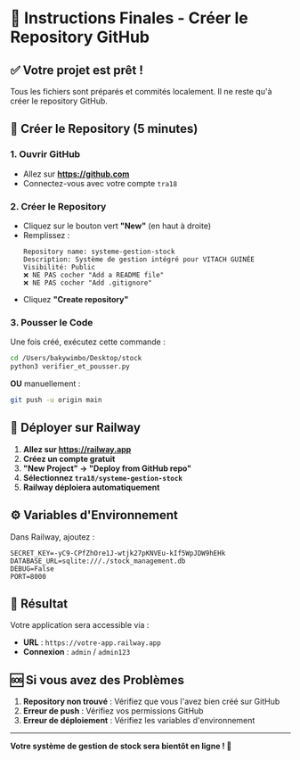 # 🎯 Instructions Finales - Créer le Repository GitHub

## ✅ Votre projet est prêt !

Tous les fichiers sont préparés et commités localement. Il ne reste qu'à créer le repository GitHub.

## 🐙 Créer le Repository (5 minutes)

### 1. **Ouvrir GitHub**
- Allez sur **https://github.com**
- Connectez-vous avec votre compte `tra18`

### 2. **Créer le Repository**
- Cliquez sur le bouton vert **"New"** (en haut à droite)
- Remplissez :
  ```
  Repository name: systeme-gestion-stock
  Description: Système de gestion intégré pour VITACH GUINÉE
  Visibilité: Public
  ❌ NE PAS cocher "Add a README file"
  ❌ NE PAS cocher "Add .gitignore"
  ```
- Cliquez **"Create repository"**

### 3. **Pousser le Code**
Une fois créé, exécutez cette commande :

```bash
cd /Users/bakywimbo/Desktop/stock
python3 verifier_et_pousser.py
```

**OU** manuellement :
```bash
git push -u origin main
```

## 🚀 Déployer sur Railway

1. **Allez sur https://railway.app**
2. **Créez un compte gratuit**
3. **"New Project" → "Deploy from GitHub repo"**
4. **Sélectionnez `tra18/systeme-gestion-stock`**
5. **Railway déploiera automatiquement**

## ⚙️ Variables d'Environnement

Dans Railway, ajoutez :
```
SECRET_KEY=-yC9-CPfZhOre1J-wtjk27pKNVEu-kIf5WpJDW9hEHk
DATABASE_URL=sqlite:///./stock_management.db
DEBUG=False
PORT=8000
```

## 🎉 Résultat

Votre application sera accessible via :
- **URL** : `https://votre-app.railway.app`
- **Connexion** : `admin` / `admin123`

## 🆘 Si vous avez des Problèmes

1. **Repository non trouvé** : Vérifiez que vous l'avez bien créé sur GitHub
2. **Erreur de push** : Vérifiez vos permissions GitHub
3. **Erreur de déploiement** : Vérifiez les variables d'environnement

---

**Votre système de gestion de stock sera bientôt en ligne ! 🚀**
